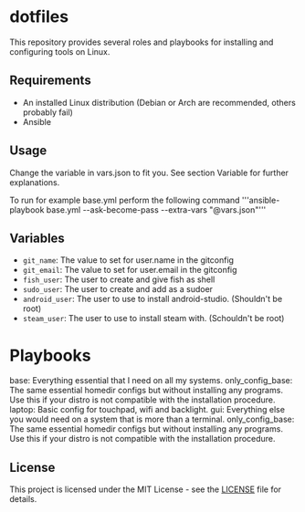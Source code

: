 # dotfiles

This repository provides several roles and playbooks for installing and configuring tools on Linux.

## Requirements
- An installed Linux distribution (Debian or Arch are recommended, others probably fail)
- Ansible

## Usage

Change the variable in vars.json to fit you. See section Variable for further explanations.

To run for example base.yml perform the following command
'''ansible-playbook base.yml --ask-become-pass --extra-vars "@vars.json"'''

## Variables
- `git_name`: The value to set for user.name in the gitconfig
- `git_email`: The value to set for user.email in the gitconfig
- `fish_user`: The user to create and give fish as shell
- `sudo_user`: The user to create and add as a sudoer
- `android_user`: The user to use to install android-studio. (Shouldn't be root)
- `steam_user`: The user to use to install steam with. (Schouldn't be root)

# Playbooks
base:             Everything essential that I need on all my systems.
only_config_base: The same essential homedir configs but without installing any programs.
                  Use this if your distro is not compatible with the installation procedure.
laptop:           Basic config for touchpad, wifi and backlight.
gui:              Everything else you would need on a system that is more than a terminal.
only_config_base: The same essential homedir configs but without installing any programs.
                  Use this if your distro is not compatible with the installation procedure.

## License
This project is licensed under the MIT License - see the [LICENSE](LICENSE) file for details.
